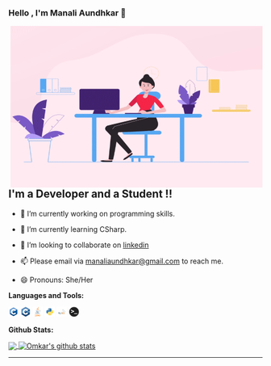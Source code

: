 ### Hello , I'm Manali Aundhkar 👋

 <img align="right" alt="GIF" src="coder.gif" width="500" height="320" />


## I'm a Developer and a Student !!
- 🔭 I’m currently working on programming skills.

- 🌱 I’m currently learning CSharp.

- 👯 I’m looking to collaborate on <a href='https://www.linkedin.com/in/manali-aundhkar-220878175/' target=_blank><u>linkedin</u> </a>

- 📫 Please email via manaliaundhkar@gmail.com to reach me.

- 😄 Pronouns: She/Her


**Languages and Tools:**  

<code><img height="20" src="https://raw.githubusercontent.com/github/explore/80688e429a7d4ef2fca1e82350fe8e3517d3494d/topics/c/c.png"></code>
<code><img height="20" src="https://raw.githubusercontent.com/github/explore/80688e429a7d4ef2fca1e82350fe8e3517d3494d/topics/cpp/cpp.png"></code>
<code><img height="20" src="https://raw.githubusercontent.com/github/explore/80688e429a7d4ef2fca1e82350fe8e3517d3494d/topics/java/java.png"></code>
<code><img height="20" src="https://raw.githubusercontent.com/github/explore/80688e429a7d4ef2fca1e82350fe8e3517d3494d/topics/python/python.png"></code>
<code><img height="20" src="https://raw.githubusercontent.com/github/explore/80688e429a7d4ef2fca1e82350fe8e3517d3494d/topics/mysql/mysql.png"></code>
<code><img height="20" src="https://raw.githubusercontent.com/github/explore/80688e429a7d4ef2fca1e82350fe8e3517d3494d/topics/terminal/terminal.png"></code> 

**Github Stats:**

<a href="https://github.com/ManaliAundhkar">
  <img align="center" src="https://github-readme-stats.vercel.app/api/top-langs/?username=ManaliAundhkar&theme=light&hide_langs_below=1" />
</a>
<a href="https://github.com/ManaliAundhkar">
 <img align="center" src="https://github-readme-stats.vercel.app/api?username=ManaliAundhkar&show_icons=true&theme=light&line_height=27" alt="Omkar's github stats"/>
</a>

<br />

---

[linkedin]: https://linkedin.com/in/manali-aundhkar-220878175
[portfolio]: https://ManaliAundhkar.github.io/profile/
